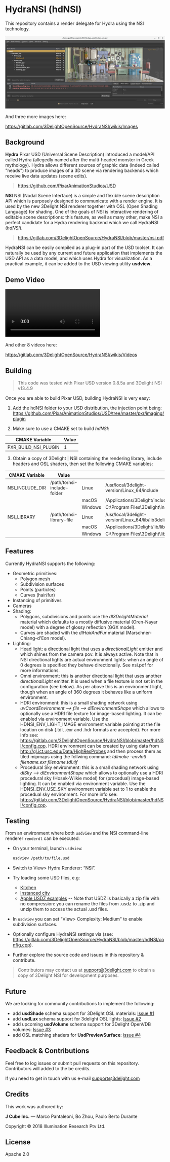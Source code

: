 # HydraNSI (hdNSI)

This repository contains a render delegate for Hydra using the NSI technology.

![](images/nsi_kitchen.png)

And three more images here:

https://gitlab.com/3DelightOpenSource/HydraNSI/wikis/Images

## Background

**Hydra**
Pixar USD (Universal Scene Description) introduced a model/API called Hydra (allegedly named after the multi-headed monster in Greek mythology). Hydra allows different sources of graphic data (indeed called "heads") to produce images of a 3D scene via rendering backends which receive live data updates (scene edits).

> https://github.com/PixarAnimationStudios/USD

**NSI**
NSI (Nodal Scene Interface) is a simple and flexible scene description API which is purposely designed to communicate with a render engine. It is used by the new 3Delight NSI renderer together with OSL (Open Shading Language) for shading. One of the goals of NSI is interactive rendering of editable scene descriptions: this feature, as well as many other, make NSI a perfect candidate for a Hydra rendering backend which we call HydraNSI (*hdNSI*). 

> https://gitlab.com/3DelightOpenSource/HydraNSI/blob/master/nsi.pdf

HydraNSI can be easily compiled as a plug-in part of the USD toolset. It can naturally be used by any current and future application that implements the USD API as a data model, and which uses Hydra for visualization. As a practical example, it can be added to the USD viewing utility **usdview**.

## Demo Video 

![Demo Video](https://gitlab.com/3DelightOpenSource/HydraNSI/uploads/683abdd0535432b4483ff9135833ebcf/out.mp4)

And other 8 videos here:

https://gitlab.com/3DelightOpenSource/HydraNSI/wikis/Videos

## Building
> This code was tested with Pixar USD version 0.8.5a and 3Delight NSI v13.4.9

Once you are able to build Pixar USD, building HydraNSI is very easy:


1. Add the hdNSI folder to your USD distribution, the injection point being:
  https://github.com/PixarAnimationStudios/USD/tree/master/pxr/imaging/plugin
  
2. Make sure to use a CMAKE set to build *hdNSI*:

| CMAKE Variable       | Value     |
| -------------------- | --------- |
| PXR_BUILD_NSI_PLUGIN | 1         |

  
3. Obtain a copy of 3Delight | NSI containing the rendering library, include headers and OSL shaders, then set the following CMAKE variables:

| CMAKE Variable  | Value                       |         |                                                         |
| --------------- | --------------------------- | ------- | ------------------------------------------------------- |
| NSI_INCLUDE_DIR | /path/to/nsi-include-folder | Linux   | /usr/local/3delight-version/Linux_64/include            |
|                 |                             | macOS   | /Applications/3Delight/include                          |
|                 |                             | Windows | C:\Program Files\3Delight\include                       |
| NSI_LIBRARY     | /path/to/nsi-library-file   | Linux   | /usr/local/3delight-version/Linux_64/lib/lib3delight.so |
|                 |                             | macOS   | /Applications/3Delight/lib/lib3delight.dylib            |
|                 |                             | Windows | C:\Program Files\3Delight\lib                           |

## Features

Currently HydraNSI supports the following:

- Geometric primitives:
  - Polygon mesh
  - Subdivision surfaces
  - Points (particles)
  - Curves (hair/fur)
- Instancing of primitives
- Cameras
- Shading:
  - Polygons, subdivisions and points use the *dl3DelightMaterial* material which defaults to a mostly diffusive material (Oren-Nayar model) with a degree of glossy reflection (GGX model).
  - Curves are shaded with the *dlHairAndFur* material (Marschner-Chiang-d'Eon model).
- Lighting:
  - Head light: a directional light that uses a *directionalLight* emitter and which shines from the camera pov. It is always active. Note that in NSI directional lights are actual environment lights: when an angle of 0 degrees is specified they behave directionally. See nsi.pdf for more informations. 
  - Omni environment: this is another directional light that uses another *directionalLight* emitter. It is used when a file texture is not set in the configuration (see below). As per above this is an environment light, though when an angle of 360 degrees it behaves like a uniform environment.
  - HDRI environment: this is a small shading network using *uvCoordEnvironment --> file --> dlEnvironmentShape* which allows to optionally use a HDRI file texture for image-based lighting. It can be enabled via environment variable. Use the HDNSI_ENV_LIGHT_IMAGE environment variable pointing at the file location on disk (.tdl, .exr and .hdr formats are accepted). For more info see: https://gitlab.com/3DelightOpenSource/HydraNSI/blob/master/hdNSI/config.cpp. HDRI environment can be created by using data from http://gl.ict.usc.edu/Data/HighResProbes and then process them as tiled mipmaps using the follwing command: *tdlmake -envlatl filename.exr filename.tdl.tif*
  - Procedural Sky environment: this is a small shading network using *dlSky --> dlEnvironmentShape* which allows to optionally use a HDRI procedural sky (Hosek-Wilkie model) for (procedual) image-based lighting. It can be enabled via environment variable. Use the HDNSI_ENV_USE_SKY environment variable set to 1 to enable the procedual sky environment. For more info see: https://gitlab.com/3DelightOpenSource/HydraNSI/blob/master/hdNSI/config.cpp.

## Testing

From an environment where both `usdview` and the NSI command-line renderer `renderdl` can be executed:

- On your terminal, launch `usdview`:
  
    ```bash
    usdview /path/to/file.usd
    ```
- Switch to View> Hydra Renderer: “NSI”.
- Try loading some USD files, e.g:
  - [Kitchen](http://graphics.pixar.com/usd/files/Kitchen_set.zip)
  - [Instanced city](http://graphics.pixar.com/usd/files/PointInstancedMedCity.zip)
  - [Apple USDZ examples](https://developer.apple.com/arkit/gallery) -- Note that USDZ is basically a zip file with no compression: you can rename the files from .usdz to .zip and unzip them to access the actual .usd files.
- In `usdview` you can set "View> Complexity: Medium" to enable subdivision surfaces. 
- Optionally configure HydraNSI settings via (see: https://gitlab.com/3DelightOpenSource/HydraNSI/blob/master/hdNSI/config.cpp).
- Further explore the source code and issues in this repository & contribute.

> Contributors may contact us at [support@3delight.com](mailto:support@3delight.com) to obtain a copy of 3Delight NSI for development purposes.


## Future

We are looking for community contributions to implement the following:

- add **usdShade** schema support for 3Delight OSL materials: [Issue #1](https://gitlab.com/3DelightOpenSource/HydraNSI/issues/1)
- add **usdLux** schema support for 3delight OSL lights: [Issue #2](https://gitlab.com/3DelightOpenSource/HydraNSI/issues/2)
- add upcoming **usdVolume** schema support for 3Delight OpenVDB volumes: [Issue #3](https://gitlab.com/3DelightOpenSource/HydraNSI/issues/3)
- add OSL matching shaders for **UsdPreviewSurface**: [issue #4](https://gitlab.com/3DelightOpenSource/HydraNSI/issues/4)


## Feedback & Contributions

Feel free to log issues or submit pull requests on this repository. Contributors will added to the be credits.

If you need to get in touch with us e-mail [support@3delight.com](mailto:support@3delight.com)


## Credits

This work was authored by:

**J Cube Inc.** — Marco Pantaleoni, Bo Zhou, Paolo Berto Durante

Copyright © 2018 Illumination Research Ptv Ltd.


## License

Apache 2.0

